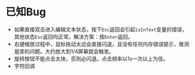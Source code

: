 # 已知Bug

+ 如果直接双击进入编辑文本状态，按下`Esc`返回会引起`isInText`变量的错误，其他状态`Esc`返回均正常。解决方案：按`Enter`返回。
+ 右键缩放过程中，鼠标拖动太远会直接闪退，且没有任何内存错误提示，推测是库的问题。大约放大到1/4屏幕就会触发。
+ 旋转按钮不能点击太快，否则必闪退。点击频率以1s一次以上为佳。
+ 字符回调